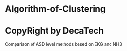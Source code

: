 # Algorithm-of-Clustering
# CopyRight by DecaTech

Comparison of ASD level methods based on EKG and NH3
